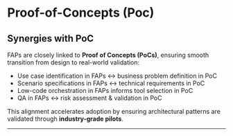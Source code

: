 # Proof-of-Concepts (Poc)

## Synergies with PoC  
FAPs are closely linked to **Proof of Concepts (PoCs)**, ensuring smooth transition from design to real-world validation:  
- Use case identification in FAPs ↔ business problem definition in PoC  
- Scenario specifications in FAPs ↔ technical requirements in PoC  
- Low-code orchestration in FAPs informs tool selection in PoC  
- QA in FAPs ↔ risk assessment & validation in PoC  

This alignment accelerates adoption by ensuring architectural patterns are validated through **industry-grade pilots**.  

---

